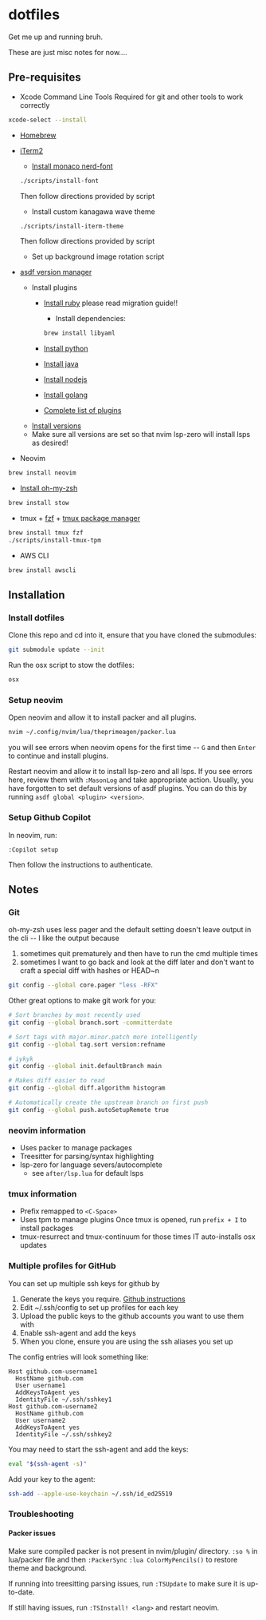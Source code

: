 # dotfiles
Get me up and running bruh.

These are just misc notes for now....

## Pre-requisites

* Xcode Command Line Tools
Required for git and other tools to work correctly

```zsh
xcode-select --install
```

* [Homebrew](https://docs.brew.sh/Installation)
* [iTerm2](https://iterm2.com/downloads.html)
    * [Install monaco nerd-font](https://github.com/Karmenzind/monaco-nerd-fonts)

    ```zsh
    ./scripts/install-font
    ```
    Then follow directions provided by script

    * Install custom kanagawa wave theme

    ```zsh
    ./scripts/install-iterm-theme
    ```
    Then follow directions provided by script

    * Set up background image rotation script
* [asdf version manager](https://asdf-vm.com/guide/getting-started.html)
    * Install plugins
        * [Install ruby](https://github.com/asdf-vm/asdf-ruby) please read migration guide!!
            * Install dependencies:

            ```zsh
            brew install libyaml
            ```

        * [Install python](https://github.com/asdf-community/asdf-python)
        * [Install java](https://github.com/halcyon/asdf-java)
        * [Install nodejs](https://github.com/asdf-vm/asdf-nodejs)
        * [Install golang](https://github.com/asdf-community/asdf-golang)
        * [Complete list of plugins](https://github.com/asdf-vm/asdf-plugins?tab=readme-ov-file)
    * [Install versions](https://asdf-vm.com/manage/versions.html)
    * Make sure all versions are set so that nvim lsp-zero will install lsps as desired!

* Neovim

```zsh
brew install neovim
```

* [Install oh-my-zsh](https://ohmyz.sh/#install)

```zsh
brew install stow
```

* tmux + [fzf](https://github.com/junegunn/fzf) + [tmux package manager](https://github.com/tmux-plugins/tpm)

```zsh
brew install tmux fzf
./scripts/install-tmux-tpm
```

* AWS CLI

```zsh
brew install awscli
```

## Installation

### Install dotfiles

Clone this repo and cd into it, ensure that you have cloned the submodules:

```zsh
git submodule update --init
```

Run the osx script to stow the dotfiles:

```zsh
osx
```

### Setup neovim
Open neovim and allow it to install packer and all plugins.

```zsh
nvim ~/.config/nvim/lua/theprimeagen/packer.lua
```
you will see errors when neovim opens for the first time -- `G` and then `Enter` to continue and install plugins.

Restart neovim and allow it to install lsp-zero and all lsps. If you see errors here, review them with `:MasonLog` and take appropriate action.
Usually, you have forgotten to set default versions of asdf plugins. You can do this by running `asdf global <plugin> <version>`.

### Setup Github Copilot
In neovim, run:

```
:Copilot setup
```

Then follow the instructions to authenticate.

## Notes

### Git

oh-my-zsh uses less pager and the default setting doesn't leave output in the cli -- I like the output because
1. sometimes quit prematurely and then have to run the cmd multiple times
2. sometimes I want to go back and look at the diff later and don't want to craft a special diff with hashes or HEAD~n

```zsh
git config --global core.pager "less -RFX"
```

Other great options to make git work for you:

```zsh
# Sort branches by most recently used
git config --global branch.sort -committerdate

# Sort tags with major.minor.patch more intelligently
git config --global tag.sort version:refname

# iykyk
git config --global init.defaultBranch main

# Makes diff easier to read
git config --global diff.algorithm histogram

# Automatically create the upstream branch on first push
git config --global push.autoSetupRemote true
```

### neovim information

- Uses packer to manage packages
- Treesitter for parsing/syntax highlighting
- lsp-zero for language severs/autocomplete
    - see `after/lsp.lua` for default lsps

### tmux information

- Prefix remapped to `<C-Space>`
- Uses tpm to manage plugins
Once tmux is opened, run `prefix + I` to install packages
- tmux-resurrect and tmux-continuum for those times IT auto-installs osx updates

### Multiple profiles for GitHub

You can set up multiple ssh keys for github by
1. Generate the keys you require. [Github instructions](https://docs.github.com/en/authentication/connecting-to-github-with-ssh/generating-a-new-ssh-key-and-adding-it-to-the-ssh-agent)
2. Edit ~/.ssh/config to set up profiles for each key
3. Upload the public keys to the github accounts you want to use them with
4. Enable ssh-agent and add the keys
5. When you clone, ensure you are using the ssh aliases you set up

The config entries will look something like:
```
Host github.com-username1
  HostName github.com
  User username1
  AddKeysToAgent yes
  IdentityFile ~/.ssh/sshkey1
Host github.com-username2
  HostName github.com
  User username2
  AddKeysToAgent yes
  IdentityFile ~/.ssh/sshkey2
```

You may need to start the ssh-agent and add the keys:
```zsh
eval "$(ssh-agent -s)"
```

Add your key to the agent:
```zsh
ssh-add --apple-use-keychain ~/.ssh/id_ed25519
```

### Troubleshooting

#### Packer issues

Make sure compiled packer is not present in nvim/plugin/ directory.
`:so %` in lua/packer file and then `:PackerSync`
`:lua ColorMyPencils()` to restore theme and background.

If running into treesitting parsing issues, run `:TSUpdate` to make sure it is up-to-date.

If still having issues, run `:TSInstall! <lang>` and restart neovim.

